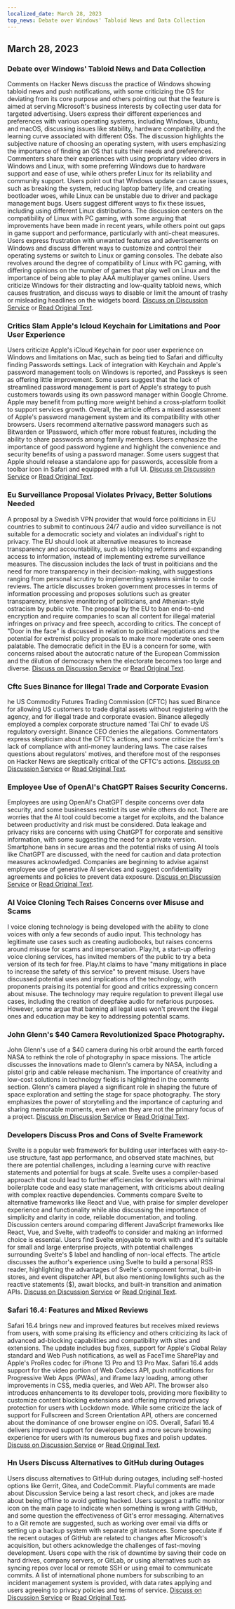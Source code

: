 ```yaml
---
localized_date: March 28, 2023
top_news: Debate over Windows' Tabloid News and Data Collection
---
```


## March 28, 2023

### Debate over Windows' Tabloid News and Data Collection

Comments on Hacker News discuss the practice of Windows showing tabloid news and push notifications, with some criticizing the OS for deviating from its core purpose and others pointing out that the feature is aimed at serving Microsoft's business interests by collecting user data for targeted advertising. Users express their different experiences and preferences with various operating systems, including Windows, Ubuntu, and macOS, discussing issues like stability, hardware compatibility, and the learning curve associated with different OSs. The discussion highlights the subjective nature of choosing an operating system, with users emphasizing the importance of finding an OS that suits their needs and preferences. Commenters share their experiences with using proprietary video drivers in Windows and Linux, with some preferring Windows due to hardware support and ease of use, while others prefer Linux for its reliability and community support. Users point out that Windows update can cause issues, such as breaking the system, reducing laptop battery life, and creating bootloader woes, while Linux can be unstable due to driver and package management bugs. Users suggest different ways to fix these issues, including using different Linux distributions. The discussion centers on the compatibility of Linux with PC gaming, with some arguing that improvements have been made in recent years, while others point out gaps in game support and performance, particularly with anti-cheat measures. Users express frustration with unwanted features and advertisements on Windows and discuss different ways to customize and control their operating systems or switch to Linux or gaming consoles. The debate also revolves around the degree of compatibility of Linux with PC gaming, with differing opinions on the number of games that play well on Linux and the importance of being able to play AAA multiplayer games online. Users criticize Windows for their distracting and low-quality tabloid news, which causes frustration, and discuss ways to disable or limit the amount of trashy or misleading headlines on the widgets board. [Discuss on Discussion Service](http://news.ycombinator.com/item?id=35323121) or [Read Original Text](https://www.tomshardware.com/news/windows-keeps-feeding-tabloid-news).

### Critics Slam Apple's Icloud Keychain for Limitations and Poor User Experience

Users criticize Apple's iCloud Keychain for poor user experience on Windows and limitations on Mac, such as being tied to Safari and difficulty finding Passwords settings. Lack of integration with Keychain and Apple's password management tools on Windows is reported, and Passkeys is seen as offering little improvement. Some users suggest that the lack of streamlined password management is part of Apple's strategy to push customers towards using its own password manager within Google Chrome. Apple may benefit from putting more weight behind a cross-platform toolkit to support services growth. Overall, the article offers a mixed assessment of Apple's password management system and its compatibility with other browsers. Users recommend alternative password managers such as Bitwarden or 1Password, which offer more robust features, including the ability to share passwords among family members. Users emphasize the importance of good password hygiene and highlight the convenience and security benefits of using a password manager. Some users suggest that Apple should release a standalone app for passwords, accessible from a toolbar icon in Safari and equipped with a full UI. [Discuss on Discussion Service](http://news.ycombinator.com/item?id=35329950) or [Read Original Text](https://cabel.com/2023/03/27/apple-passwords-deserve-an-app/).

### Eu Surveillance Proposal Violates Privacy, Better Solutions Needed

A proposal by a Swedish VPN provider that would force politicians in EU countries to submit to continuous 24/7 audio and video surveillance is not suitable for a democratic society and violates an individual's right to privacy. The EU should look at alternative measures to increase transparency and accountability, such as lobbying reforms and expanding access to information, instead of implementing extreme surveillance measures. The discussion includes the lack of trust in politicians and the need for more transparency in their decision-making, with suggestions ranging from personal scrutiny to implementing systems similar to code reviews. The article discusses broken government processes in terms of information processing and proposes solutions such as greater transparency, intensive monitoring of politicians, and Athenian-style ostracism by public vote. The proposal by the EU to ban end-to-end encryption and require companies to scan all content for illegal material infringes on privacy and free speech, according to critics. The concept of "Door in the face" is discussed in relation to political negotiations and the potential for extremist policy proposals to make more moderate ones seem palatable. The democratic deficit in the EU is a concern for some, with concerns raised about the autocratic nature of the European Commission and the dilution of democracy when the electorate becomes too large and diverse. [Discuss on Discussion Service](http://news.ycombinator.com/item?id=35321994) or [Read Original Text](https://mullvad.net/en/chatcontrol).

### Cftc Sues Binance for Illegal Trade and Corporate Evasion

he US Commodity Futures Trading Commission (CFTC) has sued Binance for allowing US customers to trade digital assets without registering with the agency, and for illegal trade and corporate evasion. Binance allegedly employed a complex corporate structure named 'Tai Chi' to evade US regulatory oversight. Binance CEO denies the allegations. Commentators express skepticism about the CFTC's actions, and some criticize the firm's lack of compliance with anti-money laundering laws. The case raises questions about regulators' motives, and therefore most of the responses on Hacker News are skeptically critical of the CFTC's actions. [Discuss on Discussion Service](http://news.ycombinator.com/item?id=35327996) or [Read Original Text](https://www.docdroid.net/60YAbCz/cftc-binance-pdf).

### Employee Use of OpenAI's ChatGPT Raises Security Concerns.

Employees are using OpenAI's ChatGPT despite concerns over data security, and some businesses restrict its use while others do not. There are worries that the AI tool could become a target for exploits, and the balance between productivity and risk must be considered. Data leakage and privacy risks are concerns with using ChatGPT for corporate and sensitive information, with some suggesting the need for a private version. Smartphone bans in secure areas and the potential risks of using AI tools like ChatGPT are discussed, with the need for caution and data protection measures acknowledged. Companies are beginning to advise against employee use of generative AI services and suggest confidentiality agreements and policies to prevent data exposure. [Discuss on Discussion Service](http://news.ycombinator.com/item?id=35330438) or [Read Original Text](https://www.darkreading.com/risk/employees-feeding-sensitive-business-data-chatgpt-raising-security-fears).

### AI Voice Cloning Tech Raises Concerns over Misuse and Scams

I voice cloning technology is being developed with the ability to clone voices with only a few seconds of audio input. This technology has legitimate use cases such as creating audiobooks, but raises concerns around misuse for scams and impersonation. Play.ht, a start-up offering voice cloning services, has invited members of the public to try a beta version of its tech for free. Play.ht claims to have "many mitigations in place to increase the safety of this service" to prevent misuse. Users have discussed potential uses and implications of the technology, with proponents praising its potential for good and critics expressing concern about misuse. The technology may require regulation to prevent illegal use cases, including the creation of deepfake audio for nefarious purposes. However, some argue that banning all legal uses won't prevent the illegal ones and education may be key to addressing potential scams.

### John Glenn's $40 Camera Revolutionized Space Photography.

John Glenn's use of a $40 camera during his orbit around the earth forced NASA to rethink the role of photography in space missions. The article discusses the innovations made to Glenn's camera by NASA, including a pistol grip and cable release mechanism. The importance of creativity and low-cost solutions in technology fields is highlighted in the comments section. Glenn's camera played a significant role in shaping the future of space exploration and setting the stage for space photography. The story emphasizes the power of storytelling and the importance of capturing and sharing memorable moments, even when they are not the primary focus of a project. [Discuss on Discussion Service](http://news.ycombinator.com/item?id=35328368) or [Read Original Text](https://petapixel.com/2023/03/23/how-john-glenns-40-camera-forced-nasa-to-rethink-space-missions/).

### Developers Discuss Pros and Cons of Svelte Framework

Svelte is a popular web framework for building user interfaces with easy-to-use structure, fast app performance, and observed state machines, but there are potential challenges, including a learning curve with reactive statements and potential for bugs at scale. Svelte uses a compiler-based approach that could lead to further efficiencies for developers with minimal boilerplate code and easy state management, with criticisms about dealing with complex reactive dependencies. Comments compare Svelte to alternative frameworks like React and Vue, with praise for simpler developer experience and functionality while also discussing the importance of simplicity and clarity in code, reliable documentation, and tooling. Discussion centers around comparing different JavaScript frameworks like React, Vue, and Svelte, with tradeoffs to consider and making an informed choice is essential. Users find Svelte enjoyable to work with and it's suitable for small and large enterprise projects, with potential challenges surrounding Svelte's $ label and handling of non-local effects. The article discusses the author's experience using Svelte to build a personal RSS reader, highlighting the advantages of Svelte's component format, built-in stores, and event dispatcher API, but also mentioning lowlights such as the reactive statements ($), await blocks, and built-in transition and animation APIs. [Discuss on Discussion Service](http://news.ycombinator.com/item?id=35324430) or [Read Original Text](https://tyhopp.com/notes/thoughts-on-svelte).

### Safari 16.4: Features and Mixed Reviews

Safari 16.4 brings new and improved features but receives mixed reviews from users, with some praising its efficiency and others criticizing its lack of advanced ad-blocking capabilities and compatibility with sites and extensions. The update includes bug fixes, support for Apple's Global Relay standard and Web Push notifications, as well as FaceTime SharePlay and Apple's ProRes codec for iPhone 13 Pro and 13 Pro Max. Safari 16.4 adds support for the video portion of Web Codecs API, push notifications for Progressive Web Apps (PWAs), and iframe lazy loading, among other improvements in CSS, media queries, and Web API. The browser also introduces enhancements to its developer tools, providing more flexibility to customize content blocking extensions and offering improved privacy protection for users with Lockdown mode. While some criticize the lack of support for Fullscreen and Screen Orientation API, others are concerned about the dominance of one browser engine on iOS. Overall, Safari 16.4 delivers improved support for developers and a more secure browsing experience for users with its numerous bug fixes and polish updates. [Discuss on Discussion Service](http://news.ycombinator.com/item?id=35329961) or [Read Original Text](https://webkit.org/blog/13966/webkit-features-in-safari-16-4/).

### Hn Users Discuss Alternatives to GitHub during Outages

Users discuss alternatives to GitHub during outages, including self-hosted options like Gerrit, Gitea, and CodeCommit. Playful comments are made about Discussion Service being a last resort check, and jokes are made about being offline to avoid getting hacked. Users suggest a traffic monitor icon on the main page to indicate when something is wrong with GitHub, and some question the effectiveness of Git's error messaging. Alternatives to a Git remote are suggested, such as working over email via diffs or setting up a backup system with separate git instances. Some speculate if the recent outages of GitHub are related to changes after Microsoft's acquisition, but others acknowledge the challenges of fast-moving development. Users cope with the risk of downtime by saving their code on hard drives, company servers, or GitLab, or using alternatives such as syncing repos over local or remote SSH or using email to communicate commits. A list of international phone numbers for subscribing to an incident management system is provided, with data rates applying and users agreeing to privacy policies and terms of service. [Discuss on Discussion Service](http://news.ycombinator.com/item?id=35325709) or [Read Original Text](https://www.githubstatus.com/incidents/52z0j6phhnjs).

</Steps>
